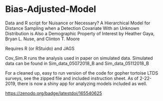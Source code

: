 # Bias-Adjusted-Model
Data and R script for Nuisance or Necessary? A Hierarchical Model for Distance Sampling when a Detection Covariate With an Unknown Distribution is Also a Demographic Property of Interest  by Heather Gaya, Bryan L. Nuse, and Clinton T. Moore

Requires R (or RStuido) and JAGS

Cov_Sim.R  runs the analysis used in paper on simulated data. 
Simulated data can be found in Sim_data_05072018_B and Sim_data_05112018_B

For a cleaned up, easy to run version of the code for gopher tortoise LTDS surveys, see the zipped file and included instruction sheet.
As of 2-22-2019, there is now a shiny app for analyzing models included as well. 

https://zenodo.org/badge/latestdoi/165540625
